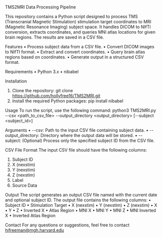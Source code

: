 TMS2MRI Data Processing Pipeline

This repository contains a Python script designed to process TMS (Transcranial Magnetic Stimulation) stimulation target coordinates to MRI (Magnetic Resonance Imaging) subject space. It handles DICOM to NIfTI conversion, extracts coordinates, and queries MNI atlas locations for given brain regions. The results are saved in a CSV file.

Features
•	Process subject data from a CSV file.
•	Convert DICOM images to NIfTI format.
•	Extract and convert coordinates.
•	Query brain atlas regions based on coordinates.
•	Generate output in a structured CSV format.

Requirements
•	Python 3.x
•	nibabel

Installation
1.	Clone the repository:
git clone https://github.com/hollyfree16/TMS2MRI.git
2.	Install the required Python packages:
pip install nibabel

Usage
To run the script, use the following command:
python3 TMS2MRI.py --csv <path_to_csv_file> --output_directory <output_directory> [--subject <subject_id>]

Arguments
•	--csv: Path to the input CSV file containing subject data.
•	--output_directory: Directory where the output data will be stored.
•	--subject: (Optional) Process only the specified subject ID from the CSV file.

CSV File Format
The input CSV file should have the following columns:
1.	Subject ID
2.	X (nexstim)
3.	Y (nexstim)
4.	Z (nexstim)
5.	Label
6.	Source Data

Output
The script generates an output CSV file named with the current date and optional subject ID. The output file contains the following columns:
•	Subject ID
•	Stimulation Target
•	X (nexstim)
•	Y (nexstim)
•	Z (nexstim)
•	X
•	Y
•	Z
•	Inverted X
•	Atlas Region
•	MNI X
•	MNI Y
•	MNI Z
•	MNI Inverted X
•	Inverted Atlas Region

Contact
For any questions or suggestions, feel free to contact hjfreeman@mgh.harvard.edu

